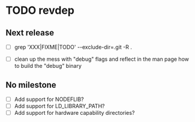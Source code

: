 TODO revdep
===========


Next release
------------
  - [ ] grep 'XXX\|FIXME\|TODO' --exclude-dir=.git  -R .
  - [ ] clean up the mess with "debug" flags and reflect in the man page how to
    build the "debug" binary


No milestone
------------
  - [ ] Add support for NODEFLIB?
  - [ ] Add support for LD_LIBRARY_PATH?
  - [ ] Add support for hardware capability directories?
